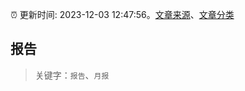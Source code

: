 :alarm_clock: 更新时间: 2023-12-03 12:47:56。[文章来源](/README.md)、[文章分类](/TAGS.md)

## 报告


> 关键字：`报告`、`月报`



